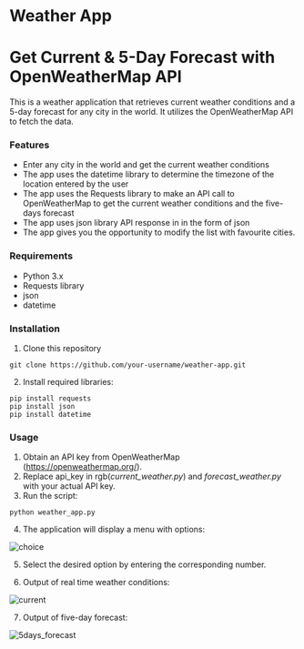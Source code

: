 # Weather App 
# Get Current & 5-Day Forecast with OpenWeatherMap API

This is a weather application that retrieves current weather conditions and a 5-day forecast for any city in the world. It utilizes the OpenWeatherMap API to fetch the data.

### Features

- Enter any city in the world and get the current weather conditions
- The app uses the datetime library to determine the timezone of the location entered by the user
- The app uses the Requests library to make an API call to OpenWeatherMap to get the current weather conditions and the five-days forecast
- The app uses json library API response in in the form of json
- The app gives you the opportunity to modify the list with favourite cities.

### Requirements
- Python 3.x
- Requests library
- json
- datetime

### Installation

1. Clone this repository
```shell
git clone https://github.com/your-username/weather-app.git
```
2. Install required libraries:
```shell
pip install requests
pip install json
pip install datetime
```
### Usage

1. Obtain an API key from OpenWeatherMap (https://openweathermap.org/).
2. Replace api_key in rgb(*current_weather.py*) and *forecast_weather.py* with your actual API key.
3. Run the script:
```shell
python weather_app.py
```
4. The application will display a menu with options:

![choice](https://github.com/pgnikolov/Weather-App/assets/151896883/df7d8252-dbcc-4c68-82cb-2e1f8d19691c)

5. Select the desired option by entering the corresponding number.

6. Output of real time weather conditions:

![current](https://github.com/pgnikolov/Weather-App/assets/151896883/ef0e2a21-3e45-4649-906b-07f470e5df0c)

7. Output of five-day forecast:

![5days_forecast](https://github.com/pgnikolov/Weather-App/assets/151896883/31c6f285-e872-47b9-83a1-d8c714ff04a3)


